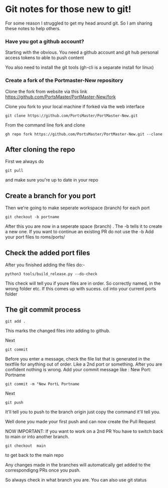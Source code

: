 # Git notes for those new to git!

For some reason I struggled to get my head around git. So I am sharing these notes to help others.

### Have you got a github account?

Starting with the obvious. You need a github account and git hub personal access tokens to able to push content

You also need to install the git tools (gh-cli is a separate install for linux)


### Create a fork of the Portmaster-New repository

Clone the fork from website via this link https://github.com/PortsMaster/PortMaster-New/fork


Clone you fork to your local machine if forked via the web interface

```git clone https://github.com/PortsMaster/PortMaster-New.git```

From the command line fork and clone

```gh repo fork https://github.com/PortsMaster/PortMaster-New.git --clone```


## After cloning the repo


First we always do

```git pull``` 

and make sure you're up to date in your repo

## Create a branch for you port

Then we're going to make seperate workspace (branch) for each port

```git checkout -b portname```

After this you are now in a seperate space (branch) . The -b tells it to create a new one. If you want to continue an existing PR do not use the -b
Add your port files to roms/ports/<your port name>

## Check the added port files 

After you finished adding the files do:-

```python3 tools/build_release.py --do-check```

This check will tell you if youre files are in order.
So correctly named, in the wrong folder etc. If this comes up with sucess.
cd into your current ports folder

## The git commit process

```git add . ```

This marks the changed files into adding to github.

Next

```git commit```

Before you enter a message, check the file list that is generated in the textfile for anything out of order. Like a 2nd port or something.
After you are confident nothing is wrong. Add your commit message like : New Port: Portname

```git commit -m "New PortL Portname```

Next

```git push```

It'll tell you to push to the branch origin just copy the command it'll tell you.

Well done you made your first push and can now create the Pull Request

NOW IMPORTANT:
If you want to work on a 2nd PR You have to switch back to main or into another branch. 

```git checkout  main ``` 

to get back to the main repo

Any changes made in the branches will automatically get added to the correspondigng PRs once you push.

So always check in what branch you are. You can also use git status